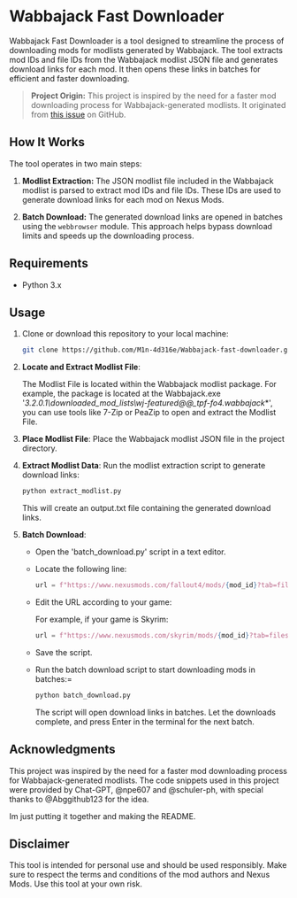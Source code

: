 # Wabbajack Fast Downloader

Wabbajack Fast Downloader is a tool designed to streamline the process of downloading mods for modlists generated by Wabbajack. The tool extracts mod IDs and file IDs from the Wabbajack modlist JSON file and generates download links for each mod. It then opens these links in batches for efficient and faster downloading.

> **Project Origin:** This project is inspired by the need for a faster mod downloading process for Wabbajack-generated modlists. It originated from [this issue](https://github.com/parsiad/nexus-autodl/issues/17) on GitHub.

## How It Works

The tool operates in two main steps:

1. **Modlist Extraction:** The JSON modlist file included in the Wabbajack modlist is parsed to extract mod IDs and file IDs. These IDs are used to generate download links for each mod on Nexus Mods.

2. **Batch Download:** The generated download links are opened in batches using the `webbrowser` module. This approach helps bypass download limits and speeds up the downloading process.

## Requirements

- Python 3.x

## Usage

1. Clone or download this repository to your local machine:

   ```bash
   git clone https://github.com/M1n-4d316e/Wabbajack-fast-downloader.git
   ```

2. **Locate and Extract Modlist File**:

   The Modlist File is located within the Wabbajack modlist package. For example, the package is located at the Wabbajack.exe '**3.2.0.1\downloaded_mod_lists\wj-featured*@@_tpf-fo4.wabbajack**', you can use tools like 7-Zip or PeaZip to open and extract the Modlist File.

3. **Place Modlist File**: Place the Wabbajack modlist JSON file in the project directory.

4. **Extract Modlist Data**: Run the modlist extraction script to generate download links:

   ```bash
   python extract_modlist.py
   ```

   This will create an output.txt file containing the generated download links.

5. **Batch Download**:

   - Open the 'batch_download.py' script in a text editor.
   - Locate the following line:
     ```python
     url = f"https://www.nexusmods.com/fallout4/mods/{mod_id}?tab=files&file_id={file_id}"
     ```
   - Edit the URL according to your game:

     For example, if your game is Skyrim:

     ```python
     url = f"https://www.nexusmods.com/skyrim/mods/{mod_id}?tab=files&file_id={file_id}"
     ```

   - Save the script.
   - Run the batch download script to start downloading mods in batches:=
     ```bash
     python batch_download.py
     ```
     The script will open download links in batches. Let the downloads complete, and press Enter in the terminal for the next batch.

## Acknowledgments

This project was inspired by the need for a faster mod downloading process for Wabbajack-generated modlists. The code snippets used in this project were provided by Chat-GPT, @npe607 and @schuler-ph, with special thanks to @Abggithub123 for the idea.

Im just putting it together and making the README.

## Disclaimer

This tool is intended for personal use and should be used responsibly. Make sure to respect the terms and conditions of the mod authors and Nexus Mods. Use this tool at your own risk.
